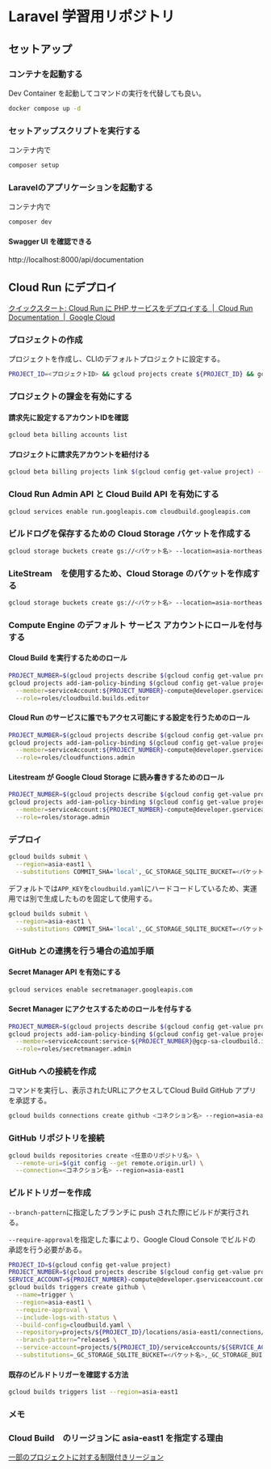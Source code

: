 # Laravel 学習用リポジトリ

## セットアップ

### コンテナを起動する

Dev Container を起動してコマンドの実行を代替しても良い。

```bash
docker compose up -d
```

### セットアップスクリプトを実行する

コンテナ内で

```bash
composer setup
```

### Laravelのアプリケーションを起動する

コンテナ内で

```bash
composer dev
```

#### Swagger UI を確認できる

http://localhost:8000/api/documentation

## Cloud Run にデプロイ

[クイックスタート: Cloud Run に PHP サービスをデプロイする  |  Cloud Run Documentation  |  Google Cloud](https://cloud.google.com/run/docs/quickstarts/build-and-deploy/deploy-php-service?hl=ja)

### プロジェクトの作成

プロジェクトを作成し、CLIのデフォルトプロジェクトに設定する。

```bash
PROJECT_ID=<プロジェクトID> && gcloud projects create ${PROJECT_ID} && gcloud config set project ${PROJECT_ID}
```

### プロジェクトの課金を有効にする

#### 請求先に設定するアカウントIDを確認

```bash
gcloud beta billing accounts list
```

#### プロジェクトに請求先アカウントを紐付ける

```bash
gcloud beta billing projects link $(gcloud config get-value project) --billing-account=<請求先アカウントID>
```

### Cloud Run Admin API と Cloud Build API を有効にする

```bash
gcloud services enable run.googleapis.com cloudbuild.googleapis.com
```

### ビルドログを保存するための Cloud Storage バケットを作成する

```bash
gcloud storage buckets create gs://<バケット名> --location=asia-northeast1
```

### LiteStream　を使用するため、Cloud Storage のバケットを作成する

```bash
gcloud storage buckets create gs://<バケット名> --location=asia-northeast1
```

### Compute Engine のデフォルト サービス アカウントにロールを付与する

#### Cloud Build を実行するためのロール

```bash
PROJECT_NUMBER=$(gcloud projects describe $(gcloud config get-value project) --format='value(projectNumber)')
gcloud projects add-iam-policy-binding $(gcloud config get-value project) \
  --member=serviceAccount:${PROJECT_NUMBER}-compute@developer.gserviceaccount.com \
  --role=roles/cloudbuild.builds.editor
```

#### Cloud Run のサービスに誰でもアクセス可能にする設定を行うためのロール

```bash
PROJECT_NUMBER=$(gcloud projects describe $(gcloud config get-value project) --format='value(projectNumber)')
gcloud projects add-iam-policy-binding $(gcloud config get-value project) \
  --member=serviceAccount:${PROJECT_NUMBER}-compute@developer.gserviceaccount.com \
  --role=roles/cloudfunctions.admin
```

#### Litestream が Google Cloud Storage に読み書きするためのロール

```bash
PROJECT_NUMBER=$(gcloud projects describe $(gcloud config get-value project) --format='value(projectNumber)')
gcloud projects add-iam-policy-binding $(gcloud config get-value project) \
  --member=serviceAccount:${PROJECT_NUMBER}-compute@developer.gserviceaccount.com \
  --role=roles/storage.admin
```

### デプロイ

```bash
gcloud builds submit \
  --region=asia-east1 \
  --substitutions COMMIT_SHA='local',_GC_STORAGE_SQLITE_BUCKET=<バケット名>,_GC_STORAGE_BUILD_LOG_BUCKET=<バケット名>
```

デフォルトでは`APP_KEY`を`cloudbuild.yaml`にハードコードしているため、実運用では別で生成したものを固定して使用する。

```bash
gcloud builds submit \
  --region=asia-east1 \
  --substitutions COMMIT_SHA='local',_GC_STORAGE_SQLITE_BUCKET=<バケット名>,_GC_STORAGE_BUILD_LOG_BUCKET=<バケット名>,_APP_KEY=<APP_KEY>
```

### GitHub との連携を行う場合の追加手順

#### Secret Manager API を有効にする

```bash
gcloud services enable secretmanager.googleapis.com
```

#### Secret Manager にアクセスするためのロールを付与する

```bash
PROJECT_NUMBER=$(gcloud projects describe $(gcloud config get-value project) --format="value(projectNumber)")
gcloud projects add-iam-policy-binding $(gcloud config get-value project) \
  --member=serviceAccount:service-${PROJECT_NUMBER}@gcp-sa-cloudbuild.iam.gserviceaccount.com \
  --role=roles/secretmanager.admin
```

### GitHub への接続を作成

コマンドを実行し、表示されたURLにアクセスしてCloud Build GitHub アプリを承認する。

```bash
gcloud builds connections create github <コネクション名> --region=asia-east1
```

### GitHub リポジトリを接続

```bash
gcloud builds repositories create <任意のリポジトリ名> \
  --remote-uri=$(git config --get remote.origin.url) \
  --connection=<コネクション名> --region=asia-east1
```

### ビルドトリガーを作成

`--branch-pattern`に指定したブランチに push された際にビルドが実行される。

`--require-approval`を指定した事により、Google Cloud Console でビルドの承認を行う必要がある。

```bash
PROJECT_ID=$(gcloud config get-value project)
PROJECT_NUMBER=$(gcloud projects describe $(gcloud config get-value project) --format='value(projectNumber)')
SERVICE_ACCOUNT=${PROJECT_NUMBER}-compute@developer.gserviceaccount.com
gcloud builds triggers create github \
  --name=trigger \
  --region=asia-east1 \
  --require-approval \
  --include-logs-with-status \
  --build-config=cloudbuild.yaml \
  --repository=projects/${PROJECT_ID}/locations/asia-east1/connections/<コネクション名>/repositories/<リポジトリ名> \
  --branch-pattern=^release$ \
  --service-account=projects/${PROJECT_ID}/serviceAccounts/${SERVICE_ACCOUNT} \
  --substitutions=_GC_STORAGE_SQLITE_BUCKET=<バケット名>,_GC_STORAGE_BUILD_LOG_BUCKET=<バケット名>
```

#### 既存のビルドトリガーを確認する方法

```bash
gcloud builds triggers list --region=asia-east1
```

### メモ

### Cloud Build　のリージョンに asia-east1 を指定する理由

[一部のプロジェクトに対する制限付きリージョン](https://cloud.google.com/build/docs/locations?hl=ja#restricted_regions_for_some_projects)
